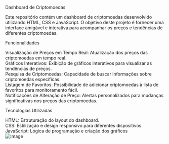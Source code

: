 Dashboard de Criptomoedas

Este repositório contém um dashboard de criptomoedas desenvolvido utilizando HTML, CSS e JavaScript. O objetivo deste projeto é fornecer uma interface amigável e interativa para acompanhar os preços e tendências de diferentes criptomoedas.

Funcionalidades

Visualização de Preços em Tempo Real: Atualização dos preços das criptomoedas em tempo real.<br>
Gráficos Interativos: Exibição de gráficos interativos para visualizar as tendências de preços.<br>
Pesquisa de Criptomoedas: Capacidade de buscar informações sobre criptomoedas específicas.<br>
Listagem de Favoritos: Possibilidade de adicionar criptomoedas à lista de favoritos para monitoramento fácil.<br>
Notificações de Alteração de Preço: Alertas personalizados para mudanças significativas nos preços das criptomoedas.<br>

Tecnologias Utilizadas

HTML: Estruturação do layout do dashboard.<br>
CSS: Estilização e design responsivo para diferentes dispositivos.<br>
JavaScript: Lógica de programação e criação dos gráficos <br>
![image](https://github.com/vieiraadev/dashboard/assets/164572708/50ebb58b-ef98-4071-91d3-14e1c5edb194)
